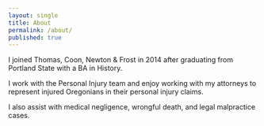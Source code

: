 ```yaml
---
layout: single
title: About
permalink: /about/
published: true
---
```


I joined Thomas, Coon, Newton & Frost in 2014 after graduating from Portland State with a BA in History.

I work with the Personal Injury team and enjoy working with my attorneys to represent injured Oregonians in their personal injury claims.

I also assist with medical negligence, wrongful death, and legal malpractice cases.
